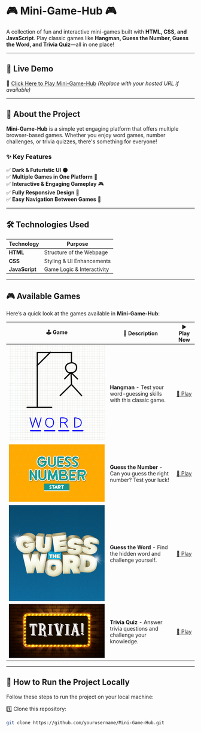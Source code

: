 # 🎮 Mini-Game-Hub 🎮

A collection of fun and interactive mini-games built with **HTML, CSS, and JavaScript**. Play classic games like **Hangman, Guess the Number, Guess the Word, and Trivia Quiz**—all in one place!

---

## 🚀 **Live Demo**

🔗 [Click Here to Play Mini-Game-Hub](#) _(Replace with your hosted URL if available)_

---

## 🎯 **About the Project**

**Mini-Game-Hub** is a simple yet engaging platform that offers multiple browser-based games. Whether you enjoy word games, number challenges, or trivia quizzes, there's something for everyone!

### ✨ **Key Features**

✅ **Dark & Futuristic UI** 🌑  
✅ **Multiple Games in One Platform** 🎲  
✅ **Interactive & Engaging Gameplay** 🎮  
✅ **Fully Responsive Design** 📱  
✅ **Easy Navigation Between Games** 🔄

---

## 🛠 **Technologies Used**

| Technology     | Purpose                    |
| -------------- | -------------------------- |
| **HTML**       | Structure of the Webpage   |
| **CSS**        | Styling & UI Enhancements  |
| **JavaScript** | Game Logic & Interactivity |

---

## 🎮 **Available Games**

Here’s a quick look at the games available in **Mini-Game-Hub**:

| 🕹 Game                                         | 🎯 Description                                                          | ▶ Play Now   |
| ---------------------------------------------- | ----------------------------------------------------------------------- | ------------ |
| ![Hangman](Images/hangman.png)                 | **Hangman** - Test your word-guessing skills with this classic game.    | [🔗 Play](#) |
| ![Guess the Number](Images/guessTheNumber.jpg) | **Guess the Number** - Can you guess the right number? Test your luck!  | [🔗 Play](#) |
| ![Guess the Word](Images/guessTheWord.png)     | **Guess the Word** - Find the hidden word and challenge yourself.       | [🔗 Play](#) |
| ![Trivia Quiz](Images/triviaQuiz.gif)          | **Trivia Quiz** - Answer trivia questions and challenge your knowledge. | [🔗 Play](#) |

---

## 🔧 **How to Run the Project Locally**

Follow these steps to run the project on your local machine:

1️⃣ Clone this repository:

```bash
git clone https://github.com/yourusername/Mini-Game-Hub.git
```
